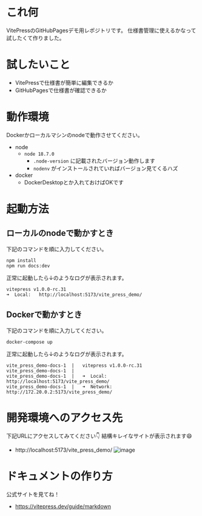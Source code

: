 # これ何
VitePressのGitHubPagesデモ用レポジトリです。
仕様書管理に使えるかなって試したくて作りました。

# 試したいこと
- VitePressで仕様書が簡単に編集できるか
- GitHubPagesで仕様書が確認できるか

# 動作環境
Dockerかローカルマシンのnodeで動作させてください。
- node
    - `node 18.7.0`
        - `.node-version` に記載されたバージョン動作します
        - `nodenv` がインストールされていればバージョン見てくるハズ
- docker
    - DockerDesktopとか入れておけばOKです

# 起動方法
## ローカルのnodeで動かすとき
下記のコマンドを順に入力してください。
```
npm install
npm run docs:dev
```

正常に起動したら↓のようなログが表示されます。
```
vitepress v1.0.0-rc.31
➜  Local:   http://localhost:5173/vite_press_demo/
```


## Dockerで動かすとき
下記のコマンドを順に入力してください。
```
docker-compose up
```

正常に起動したら↓のようなログが表示されます。
```
vite_press_demo-docs-1  |   vitepress v1.0.0-rc.31
vite_press_demo-docs-1  |
vite_press_demo-docs-1  |   ➜  Local:   http://localhost:5173/vite_press_demo/
vite_press_demo-docs-1  |   ➜  Network: http://172.20.0.2:5173/vite_press_demo/
```

# 開発環境へのアクセス先
下記URLにアクセスしてみてください👇 結構キレイなサイトが表示されます😄
- http://localhost:5173/vite_press_demo/
![image](https://github.com/watame/vite_press_demo/assets/16306537/2cd2c2fc-0149-46b1-8f65-b1146d3122c9)



# ドキュメントの作り方
公式サイトを見てね！
- https://vitepress.dev/guide/markdown
